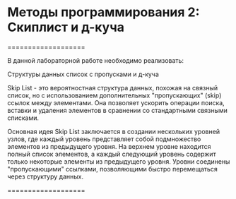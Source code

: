 # Методы программирования 2: Скиплист и д-куча

===================

В данной лабораторной работе необходимо реализовать:

Структуры данных список с пропусками и д-куча

Skip List - это вероятностная структура данных, похожая на связный список, но с использованием дополнительных "пропускающих" (skip) ссылок между элементами. Она позволяет ускорить операции поиска, вставки и удаления элементов в сравнении со стандартными связными списками.

Основная идея Skip List заключается в создании нескольких уровней узлов, где каждый уровень представляет собой подмножество элементов из предыдущего уровня. На верхнем уровне находится полный список элементов, а каждый следующий уровень содержит только некоторые элементы из предыдущего уровня. Уровни соединены "пропускающими" ссылками, позволяющими быстро перемещаться через структуру данных.

===================
